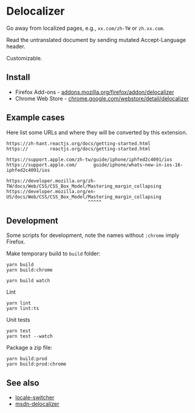 Delocalizer
===========

Go away from localized pages, e.g., `xx.com/zh-TW` or `zh.xx.com`.

Read the untranslated document by sending mutated Accept-Language header.

Customizable.

Install
-------

- Firefox Add-ons - [addons.mozilla.org/firefox/addon/delocalizer](https://addons.mozilla.org/firefox/addon/delocalizer/)
- Chrome Web Store - [chrome.google.com/webstore/detail/delocalizer](https://chrome.google.com/webstore/detail/delocalizer/gjicjdbhbbjjogfedagcnaljepogjioc)


Example cases
-------------

Here list some URLs and where they will be converted by this extension.

    https://zh-hant.reactjs.org/docs/getting-started.html
    https://        reactjs.org/docs/getting-started.html

    https://support.apple.com/zh-tw/guide/iphone/iphfed2c4091/ios
    https://support.apple.com/      guide/iphone/whats-new-in-ios-16-iphfed2c4091/ios

    https://developer.mozilla.org/zh-TW/docs/Web/CSS/CSS_Box_Model/Mastering_margin_collapsing
    https://developer.mozilla.org/en-US/docs/Web/CSS/CSS_Box_Model/Mastering_margin_collapsing
                                  ^^^^^

Development
-----------

Some scripts for development, note the names without `:chrome` imply Firefox.

Make temporary build to `build` folder:

    yarn build
    yarn build:chrome

    yarn build watch

Lint

    yarn lint
    yarn lint:ts

Unit tests

    yarn test
    yarn test --watch

Package a zip file:

    yarn build:prod
    yarn build:prod:chrome



See also
--------

- [locale-switcher][]
- [msdn-delocalizer][]

[locale-switcher]: https://github.com/locale-switcher/locale-switcher
[msdn-delocalizer]: https://github.com/ForNeVeR/msdn-delocalizer
